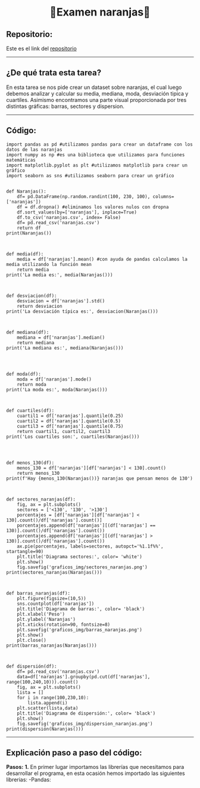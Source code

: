 <h1 align="center">	🍊Examen naranjas🍊</h1>

<h2>Repositorio:</h2>

Este es el link del [repositorio](https://github.com/albabernal03/Examen_naranjas)

***
<h2>¿De qué trata esta tarea?</h2>

En esta tarea se nos pide crear un dataset sobre naranjas, el cual luego debemos analizar y calcular su media, mediana, moda, desviación tipica y cuartiles. Asimismo encontramos una parte visual proporcionada por tres distintas gráficas: barras, sectores y dispersion.

***

<h2>Código:</h2>

```
import pandas as pd #utilizamos pandas para crear un dataframe con los datos de las naranjas
import numpy as np #es una biblioteca que utilizamos para funciones matemáticas
import matplotlib.pyplot as plt #utilizamos matplotlib para crear un gráfico
import seaborn as sns #utilizamos seaborn para crear un gráfico


def Naranjas():
    df= pd.DataFrame(np.random.randint(100, 230, 100), columns=['naranjas'])
    df = df.dropna() #eliminamos los valores nulos con dropna
    df.sort_values(by=['naranjas'], inplace=True)
    df.to_csv('naranjas.csv', index= False)
    df= pd.read_csv('naranjas.csv')
    return df
print(Naranjas())



def media(df):
    media = df['naranjas'].mean() #con ayuda de pandas calculamos la media utilizando la función mean
    return media
print('La media es:', media(Naranjas()))



def desviacion(df):
    desviacion = df['naranjas'].std()
    return desviacion
print('La desviación típica es:', desviacion(Naranjas()))



def mediana(df):
    mediana = df['naranjas'].median()
    return mediana
print('La mediana es:', mediana(Naranjas()))




def moda(df):
    moda = df['naranjas'].mode()
    return moda
print('La moda es:', moda(Naranjas()))



def cuartiles(df):
    cuartil1 = df['naranjas'].quantile(0.25)
    cuartil2 = df['naranjas'].quantile(0.5)
    cuartil3 = df['naranjas'].quantile(0.75)
    return cuartil1, cuartil2, cuartil3
print('Los cuartiles son:', cuartiles(Naranjas()))




def menos_130(df):
    menos_130 = df['naranjas'][df['naranjas'] < 130].count()
    return menos_130
print(f'Hay {menos_130(Naranjas())} naranjas que pensan menos de 130')



def sectores_naranjas(df):
    fig, ax = plt.subplots()
    sectores = ['<130', '130', '>130']
    porcentajes = [df['naranjas'][df['naranjas'] < 130].count()/df['naranjas'].count()]
    porcentajes.append(df['naranjas'][(df['naranjas'] == 130)].count()/df['naranjas'].count())
    porcentajes.append(df['naranjas'][(df['naranjas'] > 130)].count()/df['naranjas'].count())
    ax.pie(porcentajes, labels=sectores, autopct='%1.1f%%', startangle=90)
    plt.title('Diagrama sectores:', color= 'white')
    plt.show()
    fig.savefig('graficos_img/sectores_naranjas.png')
print(sectores_naranjas(Naranjas()))



def barras_naranjas(df):
    plt.figure(figsize=(10,5))
    sns.countplot(df['naranjas'])
    plt.title('Diagrama de barras:', color= 'black')
    plt.xlabel('Peso')
    plt.ylabel('Naranjas')
    plt.xticks(rotation=90, fontsize=8)
    plt.savefig('graficos_img/barras_naranjas.png')  
    plt.show()
    plt.close()
print(barras_naranjas(Naranjas()))



def dispersión(df):
    df= pd.read_csv('naranjas.csv')
    data=df['naranjas'].groupby(pd.cut(df['naranjas'], range(100,240,10))).count()
    fig, ax = plt.subplots()
    lista = []
    for i in range(100,230,10):
        lista.append(i)
    plt.scatter(lista,data)
    plt.title('Diagrama de dispersión:', color= 'black')         
    plt.show()
    fig.savefig('graficos_img/dispersion_naranjas.png')
print(dispersión(Naranjas()))

```
***

<h2>Explicación paso a paso del código:</h2>

**Pasos:**
**1.** En primer lugar importamos las librerías que necesitamos para desarrollar el programa, en esta ocasión hemos importado las siguientes librerias:
       -Pandas:
